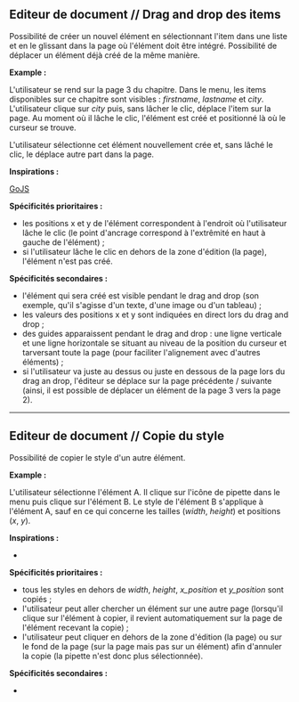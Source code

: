 ## Editeur de document // Drag and drop des items

Possibilité de créer un nouvel élément en sélectionnant l'item dans une liste et en le glissant dans la page où l'élément doit être intégré. Possibilité de déplacer un élément déjà créé de la même manière.

**Example :**

L'utilisateur se rend sur la page 3 du chapitre. Dans le menu, les items disponibles sur ce chapitre sont visibles : *firstname*, *lastname* et *city*. L'utilisateur clique sur *city* puis, sans lâcher le clic, déplace l'item sur la page. Au moment où il lâche le clic, l'élément est créé et positionné là où le curseur se trouve.

L'utilisateur sélectionne cet élément nouvellement crée et, sans lâché le clic, le déplace autre part dans la page.

**Inspirations :**

[GoJS](https://gojs.net/latest/samples/htmlDragDrop.html)

**Spécificités prioritaires :**

* les positions x et y de l'élément correspondent à l'endroit où l'utilisateur lâche le clic (le point d'ancrage correspond à l'extrêmité en haut à gauche de l'élément) ;
* si l'utilisateur lâche le clic en dehors de la zone d'édition (la page), l'élément n'est pas créé.

**Spécificités secondaires :**

* l'élément qui sera créé est visible pendant le drag and drop (son exemple, qu'il s'agisse d'un texte, d'une image ou d'un tableau) ;
* les valeurs des positions x et y sont indiquées en direct lors du drag and drop ;
* des guides apparaissent pendant le drag and drop : une ligne verticale et une ligne horizontale se situant au niveau de la position du curseur et tarversant toute la page (pour faciliter l'alignement avec d'autres éléments) ;
* si l'utilisateur va juste au dessus ou juste en dessous de la page lors du drag an drop, l'éditeur se déplace sur la page précédente / suivante (ainsi, il est possible de déplacer un élément de la page 3 vers la page 2).

---

## Editeur de document // Copie du style

Possibilité de copier le style d'un autre élément.

**Example :**

L'utilisateur sélectionne l'élément A. Il clique sur l'icône de pipette dans le menu puis clique sur l'élément B. Le style de l'élément B s'applique à l'élément A, sauf en ce qui concerne les tailles (*width*, *height*) et positions (*x*, *y*).

**Inspirations :**

-

**Spécificités prioritaires :**

* tous les styles en dehors de *width*, *height*, *x_position* et *y_position* sont copiés ;
* l'utilisateur peut aller chercher un élément sur une autre page (lorsqu'il clique sur l'élément à copier, il revient automatiquement sur la page de l'élément recevant la copie) ;
* l'utilisateur peut cliquer en dehors de la zone d'édition (la page) ou sur le fond de la page (sur la page mais pas sur un élément) afin d'annuler la copie (la pipette n'est donc plus sélectionnée).

**Spécificités secondaires :**

-

